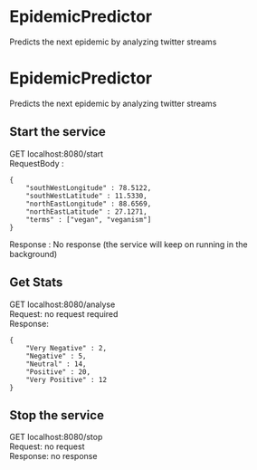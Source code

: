 # EpidemicPredictor
Predicts the next epidemic by analyzing twitter streams

# EpidemicPredictor
Predicts the next epidemic by analyzing twitter streams

## Start the service
GET localhost:8080/start<br>
RequestBody : 
```
{
    "southWestLongitude" : 78.5122,
    "southWestLatitude" : 11.5330,
    "northEastLongitude" : 88.6569,
    "northEastLatitude" : 27.1271,
    "terms" : ["vegan", "veganism"]
}
```
Response : No response (the service will keep on running in the background)

## Get Stats
GET localhost:8080/analyse <br>
Request: no request required <br>
Response:
```
{
    "Very Negative" : 2,
    "Negative" : 5,
    "Neutral" : 14,
    "Positive" : 20,
    "Very Positive" : 12
}
```
## Stop the service
GET localhost:8080/stop <br>
Request: no request <br>
Response: no response

